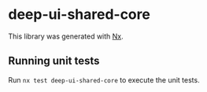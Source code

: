 # deep-ui-shared-core

This library was generated with [Nx](https://nx.dev).

## Running unit tests

Run `nx test deep-ui-shared-core` to execute the unit tests.

